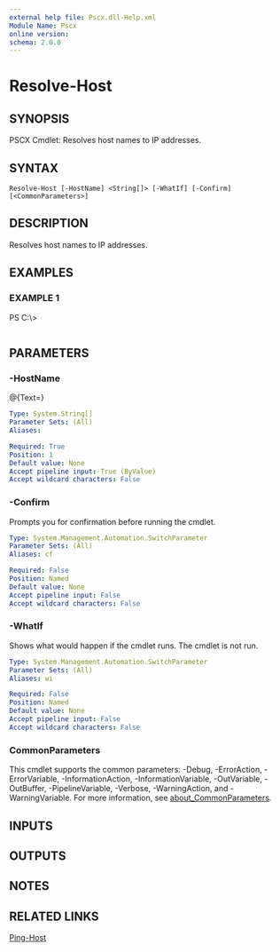 ```yaml
---
external help file: Pscx.dll-Help.xml
Module Name: Pscx
online version:
schema: 2.0.0
---
```


# Resolve-Host

## SYNOPSIS
PSCX Cmdlet: Resolves host names to IP addresses.

## SYNTAX

```
Resolve-Host [-HostName] <String[]> [-WhatIf] [-Confirm] [<CommonParameters>]
```

## DESCRIPTION
Resolves host names to IP addresses.

## EXAMPLES

### EXAMPLE 1
PS C:\\\>

```

```

## PARAMETERS

### -HostName
@{Text=}

```yaml
Type: System.String[]
Parameter Sets: (All)
Aliases:

Required: True
Position: 1
Default value: None
Accept pipeline input: True (ByValue)
Accept wildcard characters: False
```

### -Confirm
Prompts you for confirmation before running the cmdlet.

```yaml
Type: System.Management.Automation.SwitchParameter
Parameter Sets: (All)
Aliases: cf

Required: False
Position: Named
Default value: None
Accept pipeline input: False
Accept wildcard characters: False
```

### -WhatIf
Shows what would happen if the cmdlet runs.
The cmdlet is not run.

```yaml
Type: System.Management.Automation.SwitchParameter
Parameter Sets: (All)
Aliases: wi

Required: False
Position: Named
Default value: None
Accept pipeline input: False
Accept wildcard characters: False
```

### CommonParameters
This cmdlet supports the common parameters: -Debug, -ErrorAction, -ErrorVariable, -InformationAction, -InformationVariable, -OutVariable, -OutBuffer, -PipelineVariable, -Verbose, -WarningAction, and -WarningVariable. For more information, see [about_CommonParameters](http://go.microsoft.com/fwlink/?LinkID=113216).

## INPUTS

## OUTPUTS

## NOTES

## RELATED LINKS

[Ping-Host]()

